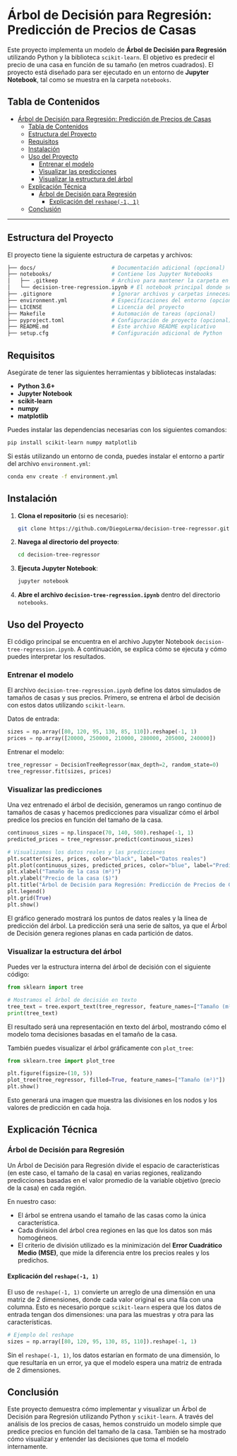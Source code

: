 # Árbol de Decisión para Regresión: Predicción de Precios de Casas

Este proyecto implementa un modelo de **Árbol de Decisión para Regresión** utilizando Python y la biblioteca `scikit-learn`. El objetivo es predecir el precio de una casa en función de su tamaño (en metros cuadrados). El proyecto está diseñado para ser ejecutado en un entorno de **Jupyter Notebook**, tal como se muestra en la carpeta `notebooks`.

## Tabla de Contenidos

- [Árbol de Decisión para Regresión: Predicción de Precios de Casas](#árbol-de-decisión-para-regresión-predicción-de-precios-de-casas)
  - [Tabla de Contenidos](#tabla-de-contenidos)
  - [Estructura del Proyecto](#estructura-del-proyecto)
  - [Requisitos](#requisitos)
  - [Instalación](#instalación)
  - [Uso del Proyecto](#uso-del-proyecto)
    - [Entrenar el modelo](#entrenar-el-modelo)
    - [Visualizar las predicciones](#visualizar-las-predicciones)
    - [Visualizar la estructura del árbol](#visualizar-la-estructura-del-árbol)
  - [Explicación Técnica](#explicación-técnica)
    - [Árbol de Decisión para Regresión](#árbol-de-decisión-para-regresión)
      - [Explicación del `reshape(-1, 1)`](#explicación-del-reshape-1-1)
  - [Conclusión](#conclusión)

---

## Estructura del Proyecto

El proyecto tiene la siguiente estructura de carpetas y archivos:

```bash
├── docs/                        # Documentación adicional (opcional)
├── notebooks/                   # Contiene los Jupyter Notebooks
│   ├── .gitkeep                 # Archivo para mantener la carpeta en Git
│   └── decision-tree-regression.ipynb # El notebook principal donde se ejecuta el código
├── .gitignore                   # Ignorar archivos y carpetas innecesarios para Git
├── environment.yml              # Especificaciones del entorno (opcional para conda)
├── LICENSE                      # Licencia del proyecto
├── Makefile                     # Automación de tareas (opcional)
├── pyproject.toml               # Configuración de proyecto (opcional)
├── README.md                    # Este archivo README explicativo
├── setup.cfg                    # Configuración adicional de Python
```

## Requisitos

Asegúrate de tener las siguientes herramientas y bibliotecas instaladas:

- **Python 3.6+**
- **Jupyter Notebook**
- **scikit-learn**
- **numpy**
- **matplotlib**

Puedes instalar las dependencias necesarias con los siguientes comandos:

```bash
pip install scikit-learn numpy matplotlib
```

Si estás utilizando un entorno de conda, puedes instalar el entorno a partir del archivo `environment.yml`:

```bash
conda env create -f environment.yml
```

## Instalación

1. **Clona el repositorio** (si es necesario):

   ```bash
   git clone https://github.com/DiegoLerma/decision-tree-regressor.git
   ```

2. **Navega al directorio del proyecto**:

   ```bash
   cd decision-tree-regressor
   ```

3. **Ejecuta Jupyter Notebook**:

   ```bash
   jupyter notebook
   ```

4. **Abre el archivo `decision-tree-regression.ipynb`** dentro del directorio `notebooks`.

## Uso del Proyecto

El código principal se encuentra en el archivo Jupyter Notebook `decision-tree-regression.ipynb`. A continuación, se explica cómo se ejecuta y cómo puedes interpretar los resultados.

### Entrenar el modelo

El archivo `decision-tree-regression.ipynb` define los datos simulados de tamaños de casas y sus precios. Primero, se entrena el árbol de decisión con estos datos utilizando `scikit-learn`.

Datos de entrada:

```python
sizes = np.array([80, 120, 95, 130, 85, 110]).reshape(-1, 1)
prices = np.array([20000, 250000, 210000, 280000, 205000, 240000])
```

Entrenar el modelo:

```python
tree_regressor = DecisionTreeRegressor(max_depth=2, random_state=0)
tree_regressor.fit(sizes, prices)
```

### Visualizar las predicciones

Una vez entrenado el árbol de decisión, generamos un rango continuo de tamaños de casas y hacemos predicciones para visualizar cómo el árbol predice los precios en función del tamaño de la casa.

```python
continuous_sizes = np.linspace(70, 140, 500).reshape(-1, 1)
predicted_prices = tree_regressor.predict(continuous_sizes)

# Visualizamos los datos reales y las predicciones
plt.scatter(sizes, prices, color="black", label="Datos reales")
plt.plot(continuous_sizes, predicted_prices, color="blue", label="Predicciones del árbol")
plt.xlabel("Tamaño de la casa (m²)")
plt.ylabel("Precio de la casa ($)")
plt.title("Árbol de Decisión para Regresión: Predicción de Precios de Casas")
plt.legend()
plt.grid(True)
plt.show()
```

El gráfico generado mostrará los puntos de datos reales y la línea de predicción del árbol. La predicción será una serie de saltos, ya que el Árbol de Decisión genera regiones planas en cada partición de datos.

### Visualizar la estructura del árbol

Puedes ver la estructura interna del árbol de decisión con el siguiente código:

```python
from sklearn import tree

# Mostramos el árbol de decisión en texto
tree_text = tree.export_text(tree_regressor, feature_names=["Tamaño (m²)"])
print(tree_text)
```

El resultado será una representación en texto del árbol, mostrando cómo el modelo toma decisiones basadas en el tamaño de la casa.

También puedes visualizar el árbol gráficamente con `plot_tree`:

```python
from sklearn.tree import plot_tree

plt.figure(figsize=(10, 5))
plot_tree(tree_regressor, filled=True, feature_names=["Tamaño (m²)"])
plt.show()
```

Esto generará una imagen que muestra las divisiones en los nodos y los valores de predicción en cada hoja.

## Explicación Técnica

### Árbol de Decisión para Regresión

Un Árbol de Decisión para Regresión divide el espacio de características (en este caso, el tamaño de la casa) en varias regiones, realizando predicciones basadas en el valor promedio de la variable objetivo (precio de la casa) en cada región.

En nuestro caso:

- El árbol se entrena usando el tamaño de las casas como la única característica.
- Cada división del árbol crea regiones en las que los datos son más homogéneos.
- El criterio de división utilizado es la minimización del **Error Cuadrático Medio (MSE)**, que mide la diferencia entre los precios reales y los predichos.

#### Explicación del `reshape(-1, 1)`

El uso de `reshape(-1, 1)` convierte un arreglo de una dimensión en una matriz de 2 dimensiones, donde cada valor original es una fila con una columna. Esto es necesario porque `scikit-learn` espera que los datos de entrada tengan dos dimensiones: una para las muestras y otra para las características.

```python
# Ejemplo del reshape
sizes = np.array([80, 120, 95, 130, 85, 110]).reshape(-1, 1)
```

Sin el `reshape(-1, 1)`, los datos estarían en formato de una dimensión, lo que resultaría en un error, ya que el modelo espera una matriz de entrada de 2 dimensiones.

## Conclusión

Este proyecto demuestra cómo implementar y visualizar un Árbol de Decisión para Regresión utilizando Python y `scikit-learn`. A través del análisis de los precios de casas, hemos construido un modelo simple que predice precios en función del tamaño de la casa. También se ha mostrado cómo visualizar y entender las decisiones que toma el modelo internamente.
